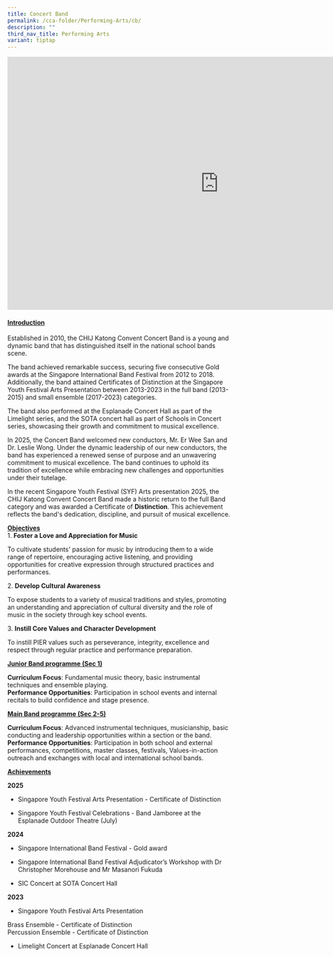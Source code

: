 ```yaml
---
title: Concert Band
permalink: /cca-folder/Performing-Arts/cb/
description: ""
third_nav_title: Performing Arts
variant: tiptap
---
```

<div class="iframe-wrapper">
<iframe height="569" width="947" allowfullscreen="true" frameborder="0" src="https://docs.google.com/presentation/d/e/2PACX-1vR7mo3Ild4et6WFXpdVPHBegpKxjCPbUlQT37kFBQ5K_tI01BJlDczPh9-I4MnsIA/pubembed?start=true&amp;loop=false&amp;delayms=3000"></iframe>
</div>
<h4><strong><u>Introduction</u></strong></h4>
<p>Established in 2010, the CHIJ Katong Convent Concert Band is a young and
dynamic band that has distinguished itself in the national school bands
scene.</p>
<p>The band achieved remarkable success, securing five consecutive Gold awards
at the Singapore International Band Festival from 2012 to 2018. Additionally,
the band attained Certificates of Distinction at the Singapore Youth Festival
Arts Presentation between 2013-2023 in the full band (2013-2015) and small
ensemble (2017-2023) categories.</p>
<p>The band also performed at the Esplanade Concert Hall as part of the Limelight
series, and the SOTA concert hall as part of Schools in Concert series,
showcasing their growth and commitment to musical excellence.</p>
<p>In 2025, the Concert Band welcomed new conductors, Mr. Er Wee San and
Dr. Leslie Wong. Under the dynamic leadership of our new conductors, the
band has experienced a renewed sense of purpose and an unwavering commitment
to musical excellence. The band continues to uphold its tradition of excellence
while embracing new challenges and opportunities under their tutelage.</p>
<p>In the recent Singapore Youth Festival (SYF) Arts presentation 2025, the
CHIJ Katong Convent Concert Band made a historic return to the full Band
category and was awarded a Certificate of <strong>Distinction</strong>.
This achievement reflects the band's dedication, discipline, and pursuit
of musical excellence.</p>
<p><strong><u>Objectives</u></strong>
<br>1. <strong>Foster a Love and Appreciation for Music</strong>
</p>
<p>To cultivate students' passion for music by introducing them to a wide
range of repertoire, encouraging active listening, and providing opportunities
for creative expression through structured practices and performances.</p>
<p></p>
<p>2. <strong>Develop Cultural Awareness&nbsp;</strong>
</p>
<p>To expose students to a variety of musical traditions and styles, promoting
an understanding and appreciation of cultural diversity and the role of
music in the society through key school events.</p>
<p></p>
<p>3. <strong>Instill Core Values and Character Development</strong>
</p>
<p>To instill PIER values such as perseverance, integrity, excellence and
respect through regular practice and performance preparation.</p>
<p></p>
<p><strong><u>Junior Band programme (Sec 1)</u></strong>
</p>
<p><strong>Curriculum Focus</strong>: Fundamental music theory, basic instrumental
techniques and ensemble playing.​
<br><strong>Performance Opportunities</strong>: Participation in school events
and internal recitals to build confidence and stage presence.</p>
<p></p>
<p><strong><u>Main Band programme (Sec 2-5)</u></strong>
</p>
<p><strong>Curriculum Focus</strong>: Advanced instrumental techniques, musicianship,
basic conducting and leadership opportunities within a section or the band.
<br><strong>Performance Opportunities</strong>: Participation in both school
and external performances, competitions, master classes, festivals, Values-in-action
outreach and exchanges with local and international school bands.</p>
<p></p>
<p><strong><u>Achievements</u></strong>
</p>
<p></p>
<p><strong>2025</strong>
</p>
<ul>
<li>
<p>Singapore Youth Festival Arts Presentation - Certificate of Distinction</p>
</li>
<li>
<p>Singapore Youth Festival Celebrations - Band Jamboree at the Esplanade
Outdoor Theatre (July)</p>
</li>
</ul>
<p></p>
<p><strong>2024</strong>
</p>
<ul>
<li>
<p>Singapore International Band Festival - Gold award</p>
</li>
<li>
<p>Singapore International Band Festival Adjudicator’s Workshop with Dr Christopher
Morehouse and Mr Masanori Fukuda&nbsp;</p>
</li>
<li>
<p>SIC Concert at SOTA Concert Hall</p>
</li>
</ul>
<p></p>
<p><strong>2023</strong>
</p>
<ul>
<li>
<p>Singapore Youth Festival Arts Presentation</p>
</li>
</ul>
<p>Brass Ensemble - Certificate of Distinction
<br>Percussion Ensemble - Certificate of Distinction</p>
<p></p>
<ul>
<li>
<p>Limelight Concert at Esplanade Concert Hall</p>
</li>
</ul>
<p></p>